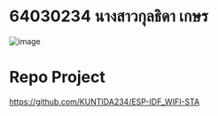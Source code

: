 # 64030234 นางสาวกุลธิดา  เกษร
![image](https://github.com/KUNTIDA234/ESP32_ESP-IDF_WiFi-STA/assets/115066215/c97852b5-c116-47d2-b464-0a9378e390b9)

# Repo Project
https://github.com/KUNTIDA234/ESP-IDF_WIFI-STA
